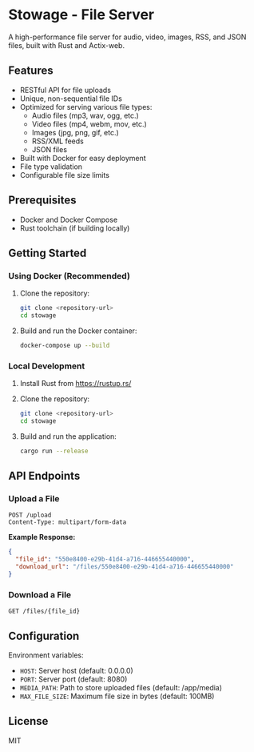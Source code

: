 # Stowage - File Server

A high-performance file server for audio, video, images, RSS, and JSON files, built with Rust and Actix-web.

## Features

- RESTful API for file uploads
- Unique, non-sequential file IDs
- Optimized for serving various file types:
  - Audio files (mp3, wav, ogg, etc.)
  - Video files (mp4, webm, mov, etc.)
  - Images (jpg, png, gif, etc.)
  - RSS/XML feeds
  - JSON files
- Built with Docker for easy deployment
- File type validation
- Configurable file size limits

## Prerequisites

- Docker and Docker Compose
- Rust toolchain (if building locally)

## Getting Started

### Using Docker (Recommended)


1. Clone the repository:
   ```bash
   git clone <repository-url>
   cd stowage
   ```

2. Build and run the Docker container:
   ```bash
   docker-compose up --build
   ```

### Local Development

1. Install Rust from https://rustup.rs/

2. Clone the repository:
   ```bash
   git clone <repository-url>
   cd stowage
   ```

3. Build and run the application:
   ```bash
   cargo run --release
   ```

## API Endpoints

### Upload a File

```
POST /upload
Content-Type: multipart/form-data
```

**Example Response:**
```json
{
  "file_id": "550e8400-e29b-41d4-a716-446655440000",
  "download_url": "/files/550e8400-e29b-41d4-a716-446655440000"
}
```

### Download a File

```
GET /files/{file_id}
```

## Configuration

Environment variables:

- `HOST`: Server host (default: 0.0.0.0)
- `PORT`: Server port (default: 8080)
- `MEDIA_PATH`: Path to store uploaded files (default: /app/media)
- `MAX_FILE_SIZE`: Maximum file size in bytes (default: 100MB)

## License

MIT
